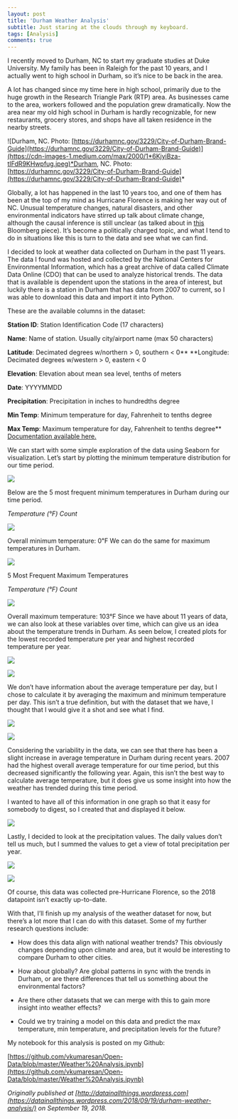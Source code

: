 ```yaml
---
layout: post
title: 'Durham Weather Analysis'
subtitle: Just staring at the clouds through my keyboard.
tags: [Analysis]
comments: true
---
```


I recently moved to Durham, NC to start my graduate studies at Duke University. My family has been in Raleigh for the past 10 years, and I actually went to high school in Durham, so it’s nice to be back in the area.

A lot has changed since my time here in high school, primarily due to the huge growth in the Research Triangle Park (RTP) area. As businesses came to the area, workers followed and the population grew dramatically. Now the area near my old high school in Durham is hardly recognizable, for new restaurants, grocery stores, and shops have all taken residence in the nearby streets.

![Durham, NC. Photo: [https://durhamnc.gov/3229/City-of-Durham-Brand-Guide](https://durhamnc.gov/3229/City-of-Durham-Brand-Guide)](https://cdn-images-1.medium.com/max/2000/1*6KjyiBza-tIFdR9KHwpfug.jpeg)*Durham, NC. Photo: [https://durhamnc.gov/3229/City-of-Durham-Brand-Guide](https://durhamnc.gov/3229/City-of-Durham-Brand-Guide)*

Globally, a lot has happened in the last 10 years too, and one of them has been at the top of my mind as Hurricane Florence is making her way out of NC. Unusual temperature changes, natural disasters, and other environmental indicators have stirred up talk about climate change, although the causal inference is still unclear (as talked about in [this](https://www.bloomberg.com/view/articles/2018-09-11/hurricane-florence-and-climate-change-beware-of-connecting-dots) Bloomberg piece). It’s become a politically charged topic, and what I tend to do in situations like this is turn to the data and see what we can find.

I decided to look at weather data collected on Durham in the past 11 years. The data I found was hosted and collected by the National Centers for Environmental Information, which has a great archive of data called Climate Data Online (CDO) that can be used to analyze historical trends. The data that is available is dependent upon the stations in the area of interest, but luckily there is a station in Durham that has data from 2007 to current, so I was able to download this data and import it into Python.

These are the available columns in the dataset:

**Station ID**: Station Identification Code (17 characters)

**Name**: Name of station. Usually city/airport name (max 50 characters)

**Latitude**: Decimated degrees w/northern > 0, southern < 0** **Longitude: Decimated degrees w/western > 0, eastern < 0

**Elevation**: Elevation about mean sea level, tenths of meters

**Date**: YYYYMMDD

**Precipitation**: Precipitation in inches to hundredths degree

**Min Temp**: Minimum temperature for day, Fahrenheit to tenths degree

**Max Temp**: Maximum temperature for day, Fahrenheit to tenths degree** [Documentation available here.](https://www1.ncdc.noaa.gov/pub/data/cdo/documentation/GHCND_documentation.pdf)

We can start with some simple exploration of the data using Seaborn for visualization. Let’s start by plotting the minimum temperature distribution for our time period.

![](https://cdn-images-1.medium.com/max/2000/0*Bpr0ShFD-Hzhf3ih)

Below are the 5 most frequent minimum temperatures in Durham during our time period.

*Temperature (°F) Count*

![](https://cdn-images-1.medium.com/max/2000/0*4XShWz7MZEY3fNVW)

Overall minimum temperature: 0℉
 We can do the same for maximum temperatures in Durham.

![](https://cdn-images-1.medium.com/max/2000/0*kM_0V_TV-J2qO8A0)

5 Most Frequent Maximum Temperatures

*Temperature (°F) Count*

![](https://cdn-images-1.medium.com/max/2000/0*VcVKZug3YolObxrR)

Overall maximum temperature: 103°F
 Since we have about 11 years of data, we can also look at these variables over time, which can give us an idea about the temperature trends in Durham. As seen below, I created plots for the lowest recorded temperature per year and highest recorded temperature per year.

![](https://cdn-images-1.medium.com/max/2000/0*jlwAu1WRe-awv0HZ)

![](https://cdn-images-1.medium.com/max/2000/0*tKD10nu6AJkljXKT)

We don’t have information about the average temperature per day, but I chose to calculate it by averaging the maximum and minimum temperature per day. This isn’t a true definition, but with the dataset that we have, I thought that I would give it a shot and see what I find.

![](https://cdn-images-1.medium.com/max/2000/0*QiIKDaIxcGzYznaq)

![](https://cdn-images-1.medium.com/max/2000/0*rOBcm6_iYD4C-lUq)

Considering the variability in the data, we can see that there has been a slight increase in average temperature in Durham during recent years. 2007 had the highest overall average temperature for our time period, but this decreased significantly the following year. Again, this isn’t the best way to calculate average temperature, but it does give us some insight into how the weather has trended during this time period.

I wanted to have all of this information in one graph so that it easy for somebody to digest, so I created that and displayed it below.

![](https://cdn-images-1.medium.com/max/2000/0*iRtBG5p4cGehoul6)

Lastly, I decided to look at the precipitation values. The daily values don’t tell us much, but I summed the values to get a view of total precipitation per year.

![](https://cdn-images-1.medium.com/max/2000/0*20CtVhUkmeTgdQoj)

![](https://cdn-images-1.medium.com/max/2000/0*Qo8HcFIw5bi4-PYC)

Of course, this data was collected pre-Hurricane Florence, so the 2018 datapoint isn’t exactly up-to-date.

With that, I’ll finish up my analysis of the weather dataset for now, but there’s a lot more that I can do with this dataset. Some of my further research questions include:

- How does this data align with national weather trends? This obviously changes depending upon climate and area, but it would be interesting to compare Durham to other cities.

- How about globally? Are global patterns in sync with the trends in Durham, or are there differences that tell us something about the environmental factors?

- Are there other datasets that we can merge with this to gain more insight into weather effects?

- Could we try training a model on this data and predict the max temperature, min temperature, and precipitation levels for the future?

My notebook for this analysis is posted on my Github:

[https://github.com/vkumaresan/Open-Data/blob/master/Weather%20Analysis.ipynb](https://github.com/vkumaresan/Open-Data/blob/master/Weather%20Analysis.ipynb)

*Originally published at [http://datainallthings.wordpress.com](https://datainallthings.wordpress.com/2018/09/19/durham-weather-analysis/) on September 19, 2018.*
